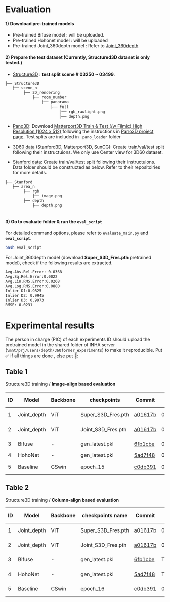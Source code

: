 # Evaluation

#### 1) Download pre-trained models
* Pre-trained Bifuse model : will be uploaded.
* Pre-trained Hohonet model : will be uploaded
* Pre-trained Joint_360depth model : Refer to [Joint_360depth](https://github.com/yuniw18/Joint_360depth)

#### 2) Prepare the test dataset (Currently, Structured3D dataset is only tested.)

* [Structure3D](https://github.com/bertjiazheng/Structured3D) : **test split scene # 03250 ~ 03499**.

```bash
├── Structure3D
   ├── scene_n
        ├── 2D_rendering
            ├── room_number
                ├── panorama
                    ├── full
                        ├── rgb_rawlight.png
                        ├── depth.png
``` 

* [Pano3D](https://github.com/alexsax/2D-3D-Semantics): Download [Matterport3D Train & Test (/w Filmic) High Resolution (1024 x 512)](https://zenodo.org/record/5707345#.YZY3-2BByUk) following the instructions in [Pano3D project page](https://github.com/alexsax/2D-3D-Semantics). Test splits are included in ``` pano_loader```  folder

* [3D60 data](https://github.com/VCL3D/3D60) (Stanford3D, Matterport3D, SunCG): Create train/val/test split following their instructuions.   We only use Center view for 3D60 dataset.   
* [Stanford data](https://github.com/alexsax/2D-3D-Semantics): Create train/val/test split following their instructuions. Data folder should be constructed as below. Refer to their repositoiries for more details.

```bash
├── Stanford
   ├── area_n
        ├── rgb
            ├── image.png
        ├── depth
            ├── depth.png
       
``` 

#### 3) Go to evaluate folder & run the `eval_script`
For detailed command options, please refer to `evaluate_main.py` and **`eval_script`**.

~~~bash
bash eval_script
~~~

For Joint_360depth model (download **Super_S3D_Fres.pth** pretrained model), check if the following results are extracted.

~~~bash
Avg.Abs.Rel.Error: 0.0368
Avg.Sq.Rel.Error:0.0022
Avg.Lin.RMS.Error:0.0268
Avg.Log.RMS.Error:0.0880
Inlier D1:0.9825
Inlier D2: 0.9945
Inlier D3: 0.9973
RMSE: 0.0231

~~~
# Experimental results
The person in charge (PIC) of each experiments ID should upload the pretrained model in the shared folder of INHA server (```\mnt/prj/users/depth/360former_experiments```) to make it reproducible. Put :white_check_mark: if all things are done , else put 🔲:

##  Table 1 
Structure3D training / **Image-align based evaluation**

|ID| Model               | Backbone | checkpoints | Commit |Abs. rel. | Sq.rel | Lin.RMSE | delta < 1.25  | PIC |
|----|---------------------|--------------------|----------------|--------------------------|-----------------|------|------|----------------|-----------|
|1| Joint_depth     | ViT |   Super_S3D_Fres.pth |[a01617b](https://github.com/yuniw18/Joint_360depth/commit/a01617bc9f0579ae70c108074ce6030d3785c1ab)| 0.0368    | 0.0022     | 0.0268 |0.9825|:white_check_mark: Yun|
|2| Joint_depth     | ViT |   Joint_S3D_Fres.pth |[a01617b](https://github.com/yuniw18/Joint_360depth/commit/a01617bc9f0579ae70c108074ce6030d3785c1ab)| 0.0415    | 0.0026     | 0.0291 |0.9809|:white_check_mark: Yun|
|3| Bifuse     | - |  gen_latest.pkl  |[6fb1cbe](https://github.com/Yeh-yu-hsuan/BiFuse/commit/6fb1cbe8a3c3891a9067f595ba2af9d14f8ae1c6)| 0.0571 |  0.0048    | 0.0386 |0.9666|:white_check_mark: Yun|
|4| HohoNet     | - |  gen_latest.pkl |[5ad7f48](github.com/sunset1995/HoHoNet/commit/5ad7f486a26b13834abee61527ad2aaa98ff6fbe) |0.0789|  0.0081 |  0.0473 | 0.9411 |:white_check_mark:Yun|
|5| Baseline | CSwin |  epoch_15   | [c0db391](https://github.com/yuniw18/360former_project/tree/c0db391e10722ebc850ce247a43a683d4c6a5e18) |0.1578 | 0.0150  | 0.0723   | 0.8073|:white_check_mark: Yun|

##  Table 2 
Structure3D training / **Column-align based evaluation**

|ID| Model               | Backbone | checkpoints name | Commit |Abs. rel. | Sq.rel | Lin.RMSE | delta < 1.25  | PIC |
|----|---------------------|--------------------|----------------|--------------------------|-----------------|------|------|----------------|-----------|
|1| Joint_depth     | ViT |   Super_S3D_Fres.pth |[a01617b](https://github.com/yuniw18/Joint_360depth/commit/a01617bc9f0579ae70c108074ce6030d3785c1ab)| 0.0265    | 0.0015     | 0.0201 |0.9886|:white_check_mark: Yun|
|2| Joint_depth     | ViT |   Joint_S3D_Fres.pth |[a01617b](https://github.com/yuniw18/Joint_360depth/commit/a01617bc9f0579ae70c108074ce6030d3785c1ab)| 0.0310    | 0.0017     | 0.0291 |0.9809|:white_check_mark: Yun|
|3| Bifuse     | - |  gen_latest.pkl  |[6fb1cbe](https://github.com/Yeh-yu-hsuan/BiFuse/commit/6fb1cbe8a3c3891a9067f595ba2af9d14f8ae1c6)| TBU |  TBU    | TBU |TBU|:black_square_button:  Yun|
|4| HohoNet     | - |  gen_latest.pkl | [5ad7f48](github.com/sunset1995/HoHoNet/commit/5ad7f486a26b13834abee61527ad2aaa98ff6fbe) |TBU|  TBU | TBU | TBU |:black_square_button: Yun|
|5| Baseline | CSwin |  epoch_16   | [c0db391](https://github.com/yuniw18/360former_project/tree/c0db391e10722ebc850ce247a43a683d4c6a5e18) | 0.0341| 0.0025  | 0.0256  | 0.9806|:white_check_mark: Yun|


